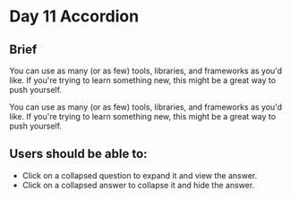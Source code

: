 # **Day 11 Accordion**

## Brief
You can use as many (or as few) tools, libraries, and frameworks as you'd like. If you're trying to learn something new, this might be a great way to push yourself.

You can use as many (or as few) tools, libraries, and frameworks as you'd like. If you're trying to learn something new, this might be a great way to push yourself.

## Users should be able to:
- Click on a collapsed question to expand it and view the answer.
- Click on a collapsed answer to collapse it and hide the answer.
